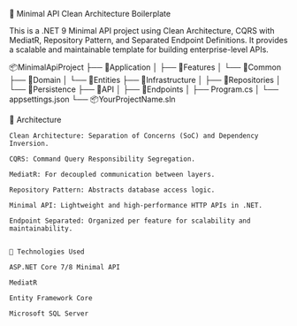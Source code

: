 
🚀 Minimal API Clean Architecture Boilerplate

This is a .NET 9 Minimal API project using Clean Architecture, CQRS with MediatR, Repository Pattern, and Separated Endpoint Definitions. It provides a scalable and maintainable template for building enterprise-level APIs.

📦MinimalApiProject
├── 📂Application
│   ├── 📂Features
│   └── 📂Common
├── 📂Domain
│   └── 📂Entities
├── 📂Infrastructure
│   ├── 📂Repositories
│   └── 📂Persistence
├── 📂API
│   ├── 📂Endpoints
│   ├── Program.cs
│   └── appsettings.json
└── 📦YourProjectName.sln


🧠 Architecture

    Clean Architecture: Separation of Concerns (SoC) and Dependency Inversion.

    CQRS: Command Query Responsibility Segregation.

    MediatR: For decoupled communication between layers.

    Repository Pattern: Abstracts database access logic.

    Minimal API: Lightweight and high-performance HTTP APIs in .NET.

    Endpoint Separated: Organized per feature for scalability and maintainability.


    🧰 Technologies Used

    ASP.NET Core 7/8 Minimal API

    MediatR

    Entity Framework Core

    Microsoft SQL Server


